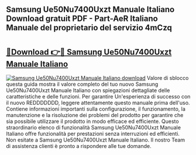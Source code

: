 ## Samsung Ue50Nu7400Uxzt Manuale Italiano Download gratuit PDF - Part-AeR Italiano Manuale del proprietario del servizio 4mCzq

# <h2><a href="http://dfbtpn7.blite.top/?on=Samsung+Ue50Nu7400Uxzt+Manuale+Italiano">🔗Download 👉🔴 Samsung Ue50Nu7400Uxzt Manuale Italiano</a></h2>

[![Samsung Ue50Nu7400Uxzt Manuale Italiano download](https://i.imgur.com/lujVjoI.png)](http://dfbtpn7.blite.top/?on=Samsung+Ue50Nu7400Uxzt+Manuale+Italiano)
Valore di sblocco questa guida mostra il valore completo del tuo nuovo Samsung Ue50Nu7400Uxzt Manuale Italiano con spiegazioni dettagliate delle caratteristiche e delle funzioni. Per garantire Un'esperienza di successo con il nuovo REDDDDDDD, leggere attentamente questo manuale prima dell'uso. Contiene informazioni importanti sulla configurazione, il funzionamento, la manutenzione e la risoluzione dei problemi del prodotto per garantire che sia possibile utilizzare il prodotto in modo efficace ed efficiente. Questo straordinario elenco di funzionalità Samsung Ue50Nu7400Uxzt Manuale Italiano offre funzionalità per prestazioni senza interruzioni ed efficienti. Non esitate a Samsung Ue50Nu7400Uxzt Manuale Italiano. Il nostro Team di assistenza clienti è pronto a rispondere alle tue domande.
